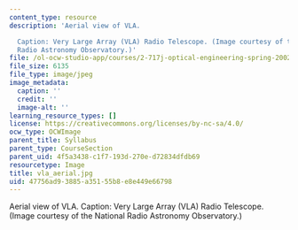```yaml
---
content_type: resource
description: 'Aerial view of VLA.

  Caption: Very Large Array (VLA) Radio Telescope. (Image courtesy of the National
  Radio Astronomy Observatory.)'
file: /ol-ocw-studio-app/courses/2-717j-optical-engineering-spring-2002/47756ad93885a35155b8e8e449e66798_vla_aerial.jpg
file_size: 6135
file_type: image/jpeg
image_metadata:
  caption: ''
  credit: ''
  image-alt: ''
learning_resource_types: []
license: https://creativecommons.org/licenses/by-nc-sa/4.0/
ocw_type: OCWImage
parent_title: Syllabus
parent_type: CourseSection
parent_uid: 4f5a3438-c1f7-193d-270e-d72834dfdb69
resourcetype: Image
title: vla_aerial.jpg
uid: 47756ad9-3885-a351-55b8-e8e449e66798
---
```

Aerial view of VLA.
Caption: Very Large Array (VLA) Radio Telescope. (Image courtesy of the National Radio Astronomy Observatory.)